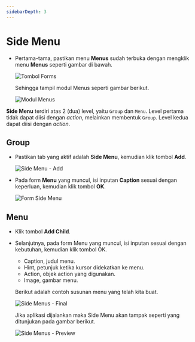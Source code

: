 ```yaml
---
sidebarDepth: 3
---
```


# Side Menu

- Pertama-tama, pastikan menu **Menus** sudah terbuka dengan mengklik menu **Menus** seperti gambar di bawah.

  ![Tombol Forms](/images/btn-menus.png)

  Sehingga tampil modul Menus seperti gambar berikut.

  ![Modul Menus](/images/menus-modul.png)

**Side Menu** terdiri atas 2 (dua) level, yaitu `Group` dan `Menu`. Level pertama tidak dapat diisi dengan _action_, melainkan membentuk `Group`. Level kedua dapat diisi dengan _action_.

## Group

- Pastikan tab yang aktif adalah **Side Menu**, kemudian klik tombol **Add**.

  ![Side Menu - Add](/images/side-menu-add.png)

- Pada form **Menu** yang muncul, isi inputan **Caption** sesuai dengan keperluan, kemudian klik tombol **OK**.

  ![Form Side Menu](/images/form-side-menu.png)

## Menu

- Klik tombol **Add Child**.

- Selanjutnya, pada form Menu yang muncul, isi inputan sesuai dengan kebutuhan, kemudian klik tombol OK.

  - Caption, judul menu.
  - Hint, petunjuk ketika kursor didekatkan ke menu.
  - Action, objek action yang digunakan.
  - Image, gambar menu.

  Berikut adalah contoh susunan menu yang telah kita buat.

  ![Side Menus - Final](/images/side-menu-tree.png)

  Jika aplikasi dijalankan maka Side Menu akan tampak seperti yang ditunjukan pada gambar berikut.

  ![Side Menus - Preview](/images/side-menu-preview.png)
